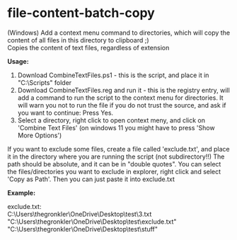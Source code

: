 # file-content-batch-copy

(Windows) Add a context menu command to directories, which will copy the content of all files in this directory to clipboard ;) \
Copies the content of text files, regardless of extension

**Usage:**
1. Download CombineTextFiles.ps1 - this is the script, and place it in "C:\Scripts\" folder
2. Download CombineTextFiles.reg and run it - this is the registry entry, will add a command to run the script to the context menu for directories. It will warn you not to run the file if you do not trust the source, and ask if you want to continue: Press Yes.
4. Select a directory, right click to open context meny, and click on 'Combine Text Files' (on windows 11 you might have to press 'Show More Options')

If you want to exclude some files, create a file called 'exclude.txt', and place it in the directory where you are running the script (not subdirectory!!) The path should be absolute, and it can be in "double quotes". You can select the files/directories you want to exclude in explorer, right click and select 'Copy as Path'. Then you can just paste it into exclude.txt

**Example:**

exclude.txt:\
C:\Users\thegronkler\OneDrive\Desktop\test\3.txt\
"C:\Users\thegronkler\OneDrive\Desktop\test\exclude.txt"\
"C:\Users\thegronkler\OneDrive\Desktop\test\stuff"

